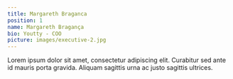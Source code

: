 ```yaml
---
title: Margareth Braganca
position: 1
name: Margareth Bragança
bio: Youtty - COO
picture: images/executive-2.jpg
---
```


Lorem ipsum dolor sit amet, consectetur adipiscing elit. Curabitur sed ante id mauris porta gravida. Aliquam sagittis urna ac justo sagittis ultrices.